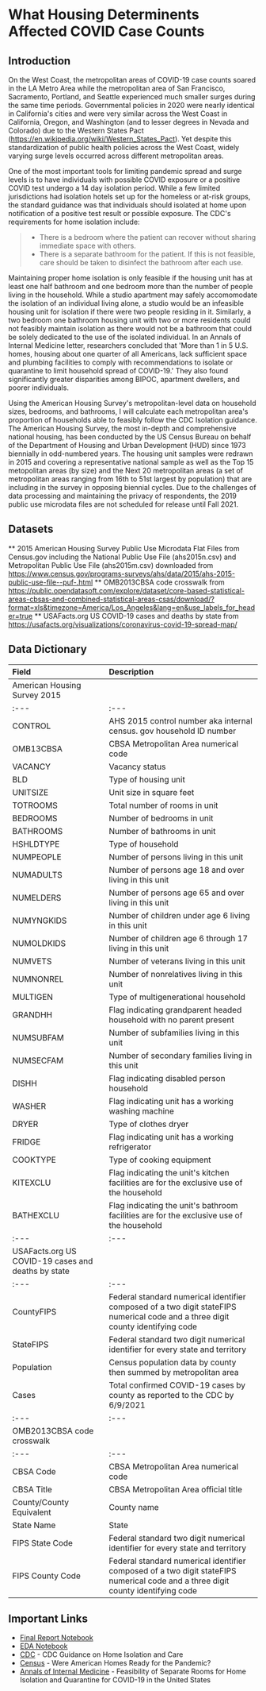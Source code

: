 # What Housing Determinents Affected COVID Case Counts  

## Introduction

On the West Coast, the metropolitan areas of COVID-19 case counts soared in the LA Metro Area while the metropolitan area of San Francisco, Sacramento, Portland, and Seattle experienced much smaller surges during the same time periods. Governmental policies in 2020 were nearly identical in California's cities and were very similar across the West Coast in California, Oregon, and Washington (and to lesser degrees in Nevada and Colorado) due to the Western States Pact (https://en.wikipedia.org/wiki/Western_States_Pact). Yet despite this standardization of public health policies across the West Coast, widely varying surge levels occurred across different metropolitan areas. 

One of the most important tools for limiting pandemic spread and surge levels is to have individuals with possible COVID exposure or a positive COVID test undergo a 14 day isolation period. While a few limited jurisdictions had isolation hotels set up for the homeless or at-risk groups, the standard guidance was that individuals should isolated at home upon notification of a positive test result or possible exposure. The CDC's requirements for home isolation include:

>* There is a bedroom where the patient can recover without sharing immediate space with others.
>* There is a separate bathroom for the patient. If this is not feasible, care should be taken to disinfect the bathroom after each use.

Maintaining proper home isolation is only feasible if the housing unit has at least one half bathroom and one bedroom more than the number of people living in the household. While a studio apartment may safely accomomodate the isolation of an individual living alone, a studio would be an infeasible housing unit for isolation if there were two people residing in it. Similarly, a two bedroom one bathroom housing unit with two or more residents could not feasibly maintain isolation as there would not be a bathroom that could be solely dedicated to the use of the isolated individual. In an Annals of Internal Medicine letter, researchers concluded that 'More than 1 in 5 U.S. homes, housing about one quarter of all Americans, lack sufficient space and plumbing facilities to comply with recommendations to isolate or quarantine to limit household spread of COVID-19.' They also found significantly greater disparities among BIPOC, apartment dwellers, and poorer individuals. 

Using the American Housing Survey's metropolitan-level data on household sizes, bedrooms, and bathrooms, I will calculate each metropolitan area's proportion of households able to feasibly follow the CDC Isolation guidance. The American Housing Survey, the most in-depth and comprehensive national housing, has been conducted by the US Census Bureau on behalf of the Department of Housing and Urban Development (HUD) since 1973 biennially in odd-numbered years. The housing unit samples were redrawn in 2015 and covering a representative national sample as well as the Top 15 metopolitan areas (by size) and the Next 20 metropolitan areas (a set of metropolitan areas ranging from 16th to 51st largest by population) that are including in the survey in opposing biennial cycles. Due to the challenges of data processing and maintaining the privacy of respondents, the 2019 public use microdata files are not scheduled for release until Fall 2021.


## Datasets

** 2015 American Housing Survey Public Use Microdata Flat Files from Census.gov including the National Public Use File (ahs2015n.csv) and Metropolitan Public Use File (ahs2015m.csv) downloaded from https://www.census.gov/programs-surveys/ahs/data/2015/ahs-2015-public-use-file--puf-.html
** OMB2013CBSA code crosswalk from https://public.opendatasoft.com/explore/dataset/core-based-statistical-areas-cbsas-and-combined-statistical-areas-csas/download/?format=xls&timezone=America/Los_Angeles&lang=en&use_labels_for_header=true
**  USAFacts.org US COVID-19 cases and deaths by state from https://usafacts.org/visualizations/coronavirus-covid-19-spread-map/

## Data Dictionary

| Field | Description |
| :--- | :--- |
| American Housing Survey 2015 |
| :--- | :--- |
|CONTROL| AHS 2015 control number aka internal census. gov household ID number|
| OMB13CBSA | CBSA Metropolitan Area numerical code | 
| VACANCY| Vacancy status |
| BLD | Type of housing unit| 
| UNITSIZE | Unit size in square feet | 
| TOTROOMS| Total number of rooms in unit |
|BEDROOMS| Number of bedrooms in unit |
| BATHROOMS |Number of bathrooms in unit | 
|HSHLDTYPE|Type of household|
|NUMPEOPLE|Number of persons living in this unit| 
|NUMADULTS|Number of persons age 18 and over living in this unit|
|NUMELDERS|Number of persons age 65 and over living in this unit|
|NUMYNGKIDS|Number of children under age 6 living in this unit|
|NUMOLDKIDS|Number of children age 6 through 17 living in this unit|
|NUMVETS|Number of veterans living in this unit|
|NUMNONREL|Number of nonrelatives living in this unit|
|MULTIGEN|Type of multigenerational household|
|GRANDHH|Flag indicating grandparent headed household with no parent present|
|NUMSUBFAM|Number of subfamilies living in this unit|
|NUMSECFAM|Number of secondary families living in this unit|
|DISHH|Flag indicating disabled person household|
|WASHER|Flag indicating unit has a working washing machine| 
|DRYER|Type of clothes dryer|
|FRIDGE|Flag indicating unit has a working refrigerator| 
|COOKTYPE|Type of cooking equipment|
|KITEXCLU|Flag indicating the unit's kitchen facilities are for the exclusive use of the household|
|BATHEXCLU|Flag indicating the unit's bathroom facilities are for the exclusive use of the household|
| :--- | :--- |
| USAFacts.org US COVID-19 cases and deaths by state |
| :--- | :--- |
|CountyFIPS|Federal standard numerical identifier composed of a two digit stateFIPS numerical code and a three digit county identifying code |
|StateFIPS | Federal standard two digit numerical identifier for every state and territory |
|Population | Census population data by county then summed by metropolitan area|
|Cases | Total confirmed COVID-19 cases by county as reported to the CDC by 6/9/2021 |
| :--- | :--- |
| OMB2013CBSA code crosswalk |
| :--- | :--- |
| CBSA Code| CBSA Metropolitan Area numerical code |	
|CBSA Title | CBSA Metropolitan Area official title |
|County/County Equivalent | County name |
| State Name| State |
|FIPS State Code|Federal standard two digit numerical identifier for every state and territory|
|FIPS County Code|Federal standard numerical identifier composed of a two digit stateFIPS numerical code and a three digit county identifying code|

## Important Links

* [Final Report Notebook](report.ipynb)
* [EDA Notebook](eda.ipynb)
* [CDC](https://www.cdc.gov/coronavirus/2019-ncov/hcp/guidance-home-care.html) - CDC Guidance on Home Isolation and Care 
* [Census](https://www.census.gov/library/stories/2021/04/were-american-homes-ready-for-the-pandemic.html?utm_campaign=20210413msacos1ccstors&utm_medium=email&utm_source=govdelivery) - Were American Homes Ready for the Pandemic?
* [Annals of Internal Medicine](https://www.acpjournals.org/doi/10.7326/M20-4331) - Feasibility of Separate Rooms for Home Isolation and Quarantine for COVID-19 in the United States


